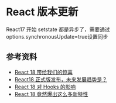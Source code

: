 # React 版本更新





React17 开始 setstate 都是异步了，需要通过 options.synchronousUpdate=true设置同步

## 参考资料

-   [React 18 带给我们的惊喜](https://mp.weixin.qq.com/s/Pr5lMuL1ev7id9k2h2DTQQ)
-   [React18 正式版发布，未来发展趋势是？](https://mp.weixin.qq.com/s/gwfib4yaI0NxBfnWGrcwkw)
-   [React 18 对 Hooks 的影响](https://mp.weixin.qq.com/s/fgT7Kxs_0feRx4TkBe6G5Q)
-   [React 18 竟然爆出这么多新特性](https://mp.weixin.qq.com/s/eAomQydy6P61CzdmiTjWPg)
